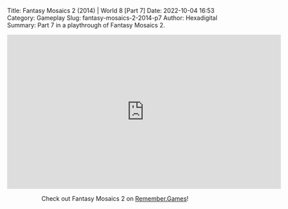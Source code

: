 Title: Fantasy Mosaics 2 (2014) | World 8 [Part 7]
Date: 2022-10-04 16:53
Category: Gameplay
Slug: fantasy-mosaics-2-2014-p7
Author: Hexadigital
Summary: Part 7 in a playthrough of Fantasy Mosaics 2.

<center><iframe src="https://www.youtube.com/embed/das5bjG-f4o?feature=oembed" allow="accelerometer; autoplay; encrypted-media; gyroscope; picture-in-picture" width="640" height="360" frameborder="0"></iframe>

Check out Fantasy Mosaics 2 on [Remember.Games](https://remember.games/game/6395/fantasy-mosaics-2/)!</center>


